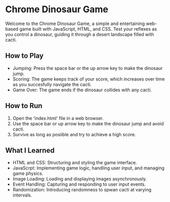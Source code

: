 # Chrome Dinosaur Game
Welcome to the Chrome Dinosaur Game, a simple and entertaining web-based game built with JavaScript, HTML, and CSS. Test your reflexes as you control a dinosaur, guiding it through a desert landscape filled with cacti.

## How to Play
* Jumping: Press the space bar or the up arrow key to make the dinosaur jump.
* Scoring: The game keeps track of your score, which increases over time as you succesfully navigate the cacti.
* Game Over: The game ends if the dinosaur collides with any cacti.

## How to Run
1. Open the 'index.html' file in a web browser.
2. Use the space bar or up arrow key to make the dinosaur jump and avoid cacti.
3. Survive as long as posiible and try to achieve a high score.

## What I Learned
* HTML and CSS: Structuring and styling the game interface.
* JavaScrpt: Implementing game logic, handling user input, and managing game physics.
* Image Loading: Loading and displaying images asynchronously.
* Event Handling: Capturing and responding to user input events.
* Randomization: Introducing randomness to spwan cacti at varying intervals.
